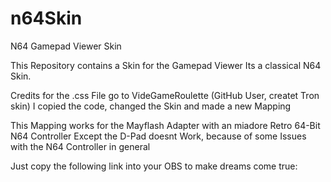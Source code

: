 # n64Skin
N64 Gamepad Viewer Skin


This Repository contains a Skin for the Gamepad Viewer
Its a classical N64 Skin.

Credits for the .css File go to VideGameRoulette (GitHub User, createt Tron skin)
I copied the code, changed the Skin and made a new Mapping

This Mapping works for the Mayflash Adapter with an miadore Retro 64-Bit N64 Controller
Except the D-Pad doesnt Work, because of some Issues with the N64 Controller in general


Just copy the following link into your OBS to make dreams come true:


